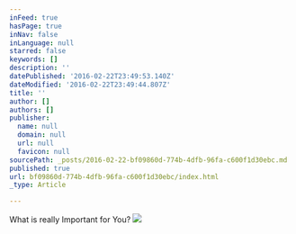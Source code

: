 ```yaml
---
inFeed: true
hasPage: true
inNav: false
inLanguage: null
starred: false
keywords: []
description: ''
datePublished: '2016-02-22T23:49:53.140Z'
dateModified: '2016-02-22T23:49:44.807Z'
title: ''
author: []
authors: []
publisher:
  name: null
  domain: null
  url: null
  favicon: null
sourcePath: _posts/2016-02-22-bf09860d-774b-4dfb-96fa-c600f1d30ebc.md
published: true
url: bf09860d-774b-4dfb-96fa-c600f1d30ebc/index.html
_type: Article

---
```

What is really Important for You? ![](https://the-grid-user-content.s3-us-west-2.amazonaws.com/57d963d0-fab8-435f-9d3f-4b50828d83c2.jpg)